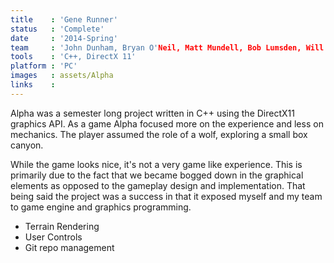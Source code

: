 ```yaml
---
title    : 'Gene Runner'
status   : 'Complete'
date     : '2014-Spring'
team     : 'John Dunham, Bryan O'Neil, Matt Mundell, Bob Lumsden, Will Hagen' 
tools    : 'C++, DirectX 11'
platform : 'PC'
images   : assets/Alpha
links    : 
---
```


Alpha was a semester long project written in C++ using the DirectX11 graphics API. As a game Alpha focused more on the experience and less on mechanics. The player assumed the role of a wolf, exploring a small box canyon.

While the game looks nice, it's not a very game like experience. This is primarily due to the fact that we became bogged down in the graphical elements as opposed to the gameplay design and implementation. 
That being said the project was a success in that it exposed myself and my team to game engine and graphics programming.

- Terrain Rendering
- User Controls
- Git repo management


